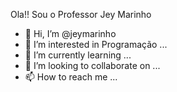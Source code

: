 Ola!! Sou o Professor Jey Marinho

- 👋 Hi, I’m @jeymarinho
- 👀 I’m interested in Programação ...
- 🌱 I’m currently learning ...
- 💞️ I’m looking to collaborate on ...
- 📫 How to reach me ...

<!---
jeymarinho/jeymarinho is a ✨ special ✨ repository because its `README.md` (this file) appears on your GitHub profile.
You can click the Preview link to take a look at your changes.
--->
